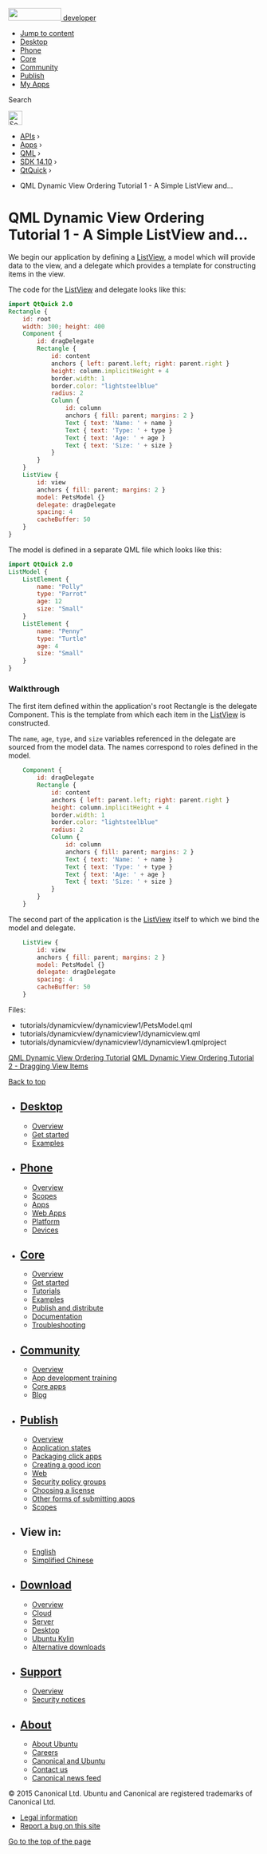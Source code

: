 <a href="https://developer.ubuntu.com/" class="logo-ubuntu"><img src="https://developer.ubuntu.com/assets/sites/ubuntu/latest/u/img/logos/logo-ubuntu-orange.svg" width="106" height="25" /> <span>developer</span></a>

-   [Jump to content](index.html#main-content)
-   [Desktop](https://developer.ubuntu.com/en/desktop/)
-   [Phone](https://developer.ubuntu.com/en/phone/)
-   [Core](https://developer.ubuntu.com/core)
-   [Community](https://developer.ubuntu.com/en/community/)
-   [Publish](https://developer.ubuntu.com/en/publish/)
-   [My Apps](https://myapps.developer.ubuntu.com/)

Search

<img src="https://developer.ubuntu.com/assets/sites/ubuntu/latest/u/img/search-white.svg" alt="Search" height="28" />

-   [APIs](../../../../index.html) ›
-   [Apps](../../../index.html) ›
-   [QML](../../index.html) ›
-   <a href="../index.html" class="sub-nav-item">SDK 14.10</a> ›
-   <a href="../QtQuick/index.html" class="sub-nav-item">QtQuick</a> ›

<!-- -->

-   QML Dynamic View Ordering Tutorial 1 - A Simple ListView and...

QML Dynamic View Ordering Tutorial 1 - A Simple ListView and...
===============================================================

<span class="subtitle"></span>
<span id="details"></span>
We begin our application by defining a [ListView](../QtQuick.ListView/index.html), a model which will provide data to the view, and a delegate which provides a template for constructing items in the view.

The code for the [ListView](../QtQuick.ListView/index.html) and delegate looks like this:

``` qml
import QtQuick 2.0
Rectangle {
    id: root
    width: 300; height: 400
    Component {
        id: dragDelegate
        Rectangle {
            id: content
            anchors { left: parent.left; right: parent.right }
            height: column.implicitHeight + 4
            border.width: 1
            border.color: "lightsteelblue"
            radius: 2
            Column {
                id: column
                anchors { fill: parent; margins: 2 }
                Text { text: 'Name: ' + name }
                Text { text: 'Type: ' + type }
                Text { text: 'Age: ' + age }
                Text { text: 'Size: ' + size }
            }
        }
    }
    ListView {
        id: view
        anchors { fill: parent; margins: 2 }
        model: PetsModel {}
        delegate: dragDelegate
        spacing: 4
        cacheBuffer: 50
    }
}
```

The model is defined in a separate QML file which looks like this:

``` qml
import QtQuick 2.0
ListModel {
    ListElement {
        name: "Polly"
        type: "Parrot"
        age: 12
        size: "Small"
    }
    ListElement {
        name: "Penny"
        type: "Turtle"
        age: 4
        size: "Small"
    }
}
```

<span id="walkthrough"></span>
### Walkthrough

The first item defined within the application's root Rectangle is the delegate Component. This is the template from which each item in the [ListView](../QtQuick.ListView/index.html) is constructed.

The `name`, `age`, `type`, and `size` variables referenced in the delegate are sourced from the model data. The names correspond to roles defined in the model.

``` qml
    Component {
        id: dragDelegate
        Rectangle {
            id: content
            anchors { left: parent.left; right: parent.right }
            height: column.implicitHeight + 4
            border.width: 1
            border.color: "lightsteelblue"
            radius: 2
            Column {
                id: column
                anchors { fill: parent; margins: 2 }
                Text { text: 'Name: ' + name }
                Text { text: 'Type: ' + type }
                Text { text: 'Age: ' + age }
                Text { text: 'Size: ' + size }
            }
        }
    }
```

The second part of the application is the [ListView](../QtQuick.ListView/index.html) itself to which we bind the model and delegate.

``` qml
    ListView {
        id: view
        anchors { fill: parent; margins: 2 }
        model: PetsModel {}
        delegate: dragDelegate
        spacing: 4
        cacheBuffer: 50
    }
```

Files:

-   tutorials/dynamicview/dynamicview1/PetsModel.qml
-   tutorials/dynamicview/dynamicview1/dynamicview.qml
-   tutorials/dynamicview/dynamicview1/dynamicview1.qmlproject

<a href="../QtQuick.qml-dynamicview-tutorial/index.html" class="prevPage">QML Dynamic View Ordering Tutorial</a> <a href="https://developer.ubuntu.com/api/apps/qml/sdk-14.10/QtQuick.tutorials-dynamicview-dynamicview2/" class="nextPage">QML Dynamic View Ordering Tutorial 2 - Dragging View Items</a>

[Back to top](index.html#)

-   [Desktop](https://developer.ubuntu.com/en/desktop/)
    ---------------------------------------------------

    -   [Overview](https://developer.ubuntu.com/en/desktop/)
    -   [Get started](http://snapcraft.io/?utm_source=developer.ubuntu.com&utm_medium=devportal&utm_term=snaps%20snapcraft%20desktop&utm_content=menu&utm_campaign=duc_snappers)
    -   [Examples](https://github.com/ubuntu/snappy-playpen)

-   [Phone](https://developer.ubuntu.com/en/phone/)
    -----------------------------------------------

    -   [Overview](https://developer.ubuntu.com/en/phone/)
    -   [Scopes](https://developer.ubuntu.com/en/phone/scopes/)
    -   [Apps](https://developer.ubuntu.com/en/phone/apps/)
    -   [Web Apps](https://developer.ubuntu.com/en/phone/web/)
    -   [Platform](https://developer.ubuntu.com/en/phone/platform/)
    -   [Devices](https://developer.ubuntu.com/en/phone/devices/)

-   [Core](https://developer.ubuntu.com/core)
    -----------------------------------------

    -   [Overview](https://developer.ubuntu.com/core)
    -   [Get started](https://developer.ubuntu.com/core/get-started)
    -   [Tutorials](https://developer.ubuntu.com/core/tutorials)
    -   [Examples](https://developer.ubuntu.com/core/examples)
    -   [Publish and distribute](https://developer.ubuntu.com/core/publish-and-distribute)
    -   [Documentation](https://developer.ubuntu.com/core/documentation)
    -   [Troubleshooting](https://developer.ubuntu.com/core/troubleshooting)

-   [Community](https://developer.ubuntu.com/en/community/)
    -------------------------------------------------------

    -   [Overview](https://developer.ubuntu.com/en/community/)
    -   [App development training](https://developer.ubuntu.com/en/community/training/)
    -   [Core apps](https://developer.ubuntu.com/en/community/core-apps/)
    -   [Blog](https://developer.ubuntu.com/en/community/blog/)

-   [Publish](https://developer.ubuntu.com/en/publish/)
    ---------------------------------------------------

    -   [Overview](https://developer.ubuntu.com/en/publish/)
    -   [Application states](https://developer.ubuntu.com/en/publish/application-states/)
    -   [Packaging click apps](https://developer.ubuntu.com/en/publish/packaging-click-apps/)
    -   [Creating a good icon](https://developer.ubuntu.com/en/publish/creating-a-good-icon/)
    -   [Web](https://developer.ubuntu.com/en/publish/web/)
    -   [Security policy groups](https://developer.ubuntu.com/en/publish/security-policy-groups/)
    -   [Choosing a license](https://developer.ubuntu.com/en/publish/choosing-a-license/)
    -   [Other forms of submitting apps](https://developer.ubuntu.com/en/publish/other-forms-of-submitting-apps/)
    -   [Scopes](https://developer.ubuntu.com/en/publish/scopes/)

-   View in:
    --------

    -   [English](index.html "Change to language: English")
    -   [Simplified Chinese](index.html "Change to language: Simplified Chinese")

-   [Download](http://ubuntu.com/download/)
    ---------------------------------------

    -   [Overview](http://ubuntu.com/download)
    -   [Cloud](http://ubuntu.com/download/cloud)
    -   [Server](http://ubuntu.com/download/server)
    -   [Desktop](http://ubuntu.com/download/desktop)
    -   [Ubuntu Kylin](http://ubuntu.com/download/ubuntu-kylin)
    -   [Alternative downloads](http://ubuntu.com/download/alternative-downloads)

-   [Support](http://ubuntu.com/support/)
    -------------------------------------

    -   [Overview](http://ubuntu.com/support)
    -   [Security notices](http://www.ubuntu.com/usn/)

-   [About](http://ubuntu.com/about/)
    ---------------------------------

    -   [About Ubuntu](http://ubuntu.com/about/about-ubuntu)
    -   [Careers](http://www.canonical.com/careers)
    -   [Canonical and Ubuntu](http://ubuntu.com/about/canonical-and-ubuntu)
    -   [Contact us](http://ubuntu.com/about/contact-us)
    -   [Canonical news feed](http://insights.ubuntu.com/feed/)

© 2015 Canonical Ltd. Ubuntu and Canonical are registered trademarks of Canonical Ltd.

-   [Legal information](http://www.ubuntu.com/legal)
-   [Report a bug on this site](https://bugs.launchpad.net/developer-ubuntu-com/)

<span class="accessibility-aid">[Go to the top of the page](index.html#)</span>
